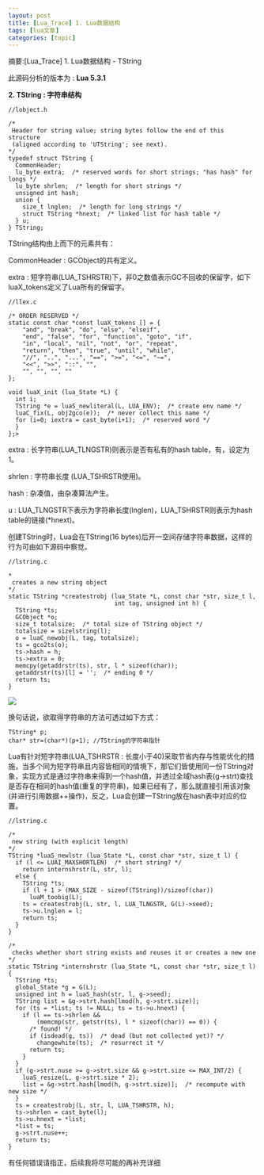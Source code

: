 ```yaml
---
layout: post
title: [Lua_Trace] 1. Lua数据结构  
tags: [lua文章]
categories: [topic]
---
```

摘要:[Lua_Trace] 1. Lua数据结构 - TString

  

此源码分析的版本为 : **Lua 5.3.1**

**2\. TString : 字符串结构**

    
    
    //lobject.h
    
    /*
     Header for string value; string bytes follow the end of this structure
     (aligned according to 'UTString'; see next).
    */
    typedef struct TString {
      CommonHeader;
      lu_byte extra;  /* reserved words for short strings; "has hash" for longs */
      lu_byte shrlen;  /* length for short strings */
      unsigned int hash;
      union {
        size_t lnglen;  /* length for long strings */
        struct TString *hnext;  /* linked list for hash table */
      } u;
    } TString;

TString结构由上而下的元素共有：

CommonHeader : GCObject的共有定义。

extra : 短字符串(LUA_TSHRSTR)下，非0之数值表示GC不回收的保留字，如下luaX_tokens定义了Lua所有的保留字。

    
    
    //llex.c
    
    /* ORDER RESERVED */
    static const char *const luaX_tokens [] = {
        "and", "break", "do", "else", "elseif",
        "end", "false", "for", "function", "goto", "if",
        "in", "local", "nil", "not", "or", "repeat",
        "return", "then", "true", "until", "while",
        "//", "..", "...", "==", ">=", "<=", "~=",
        "<<", ">>", "::", "",
        "", "", "", ""
    };
    
    void luaX_init (lua_State *L) {
      int i;
      TString *e = luaS_newliteral(L, LUA_ENV);  /* create env name */
      luaC_fix(L, obj2gco(e));  /* never collect this name */
      for (i=0; iextra = cast_byte(i+1);  /* reserved word */
      }
    };>

extra : 长字符串(LUA_TLNGSTR)则表示是否有私有的hash table，有，设定为1。

shrlen : 字符串长度 (LUA_TSHRSTR使用)。

hash : 杂凑值，由杂凑算法产生。

u : LUA_TLNGSTR下表示为字符串长度(lnglen)，LUA_TSHRSTR则表示为hash table的链接(*hnext)。

创建TString时，Lua会在TString(16 bytes)后开一空间存储字符串数据，这样的行为可由如下源码中察觉。

    
    
    //lstring.c
    
    *
     creates a new string object
    */
    static TString *createstrobj (lua_State *L, const char *str, size_t l,
                                  int tag, unsigned int h) {
      TString *ts;
      GCObject *o;
      size_t totalsize;  /* total size of TString object */
      totalsize = sizelstring(l);
      o = luaC_newobj(L, tag, totalsize);
      ts = gco2ts(o);
      ts->hash = h;
      ts->extra = 0;
      memcpy(getaddrstr(ts), str, l * sizeof(char));
      getaddrstr(ts)[l] = '';  /* ending 0 */
      return ts;
    }

![](https://az787680.vo.msecnd.net/user/iounegpf/1507/201571391157172.png)

换句话说，欲取得字符串的方法可透过如下方式：

    
    
    TString* p;
    char* str=(char*)(p+1); //TString的字符串指针

Lua有针对短字符串(LUA_TSHRSTR :
长度小于40)采取节省内存与性能优化的措施，当多个同为短字符串且内容皆相同的情境下，那它们皆使用同一份TString对象，实现方式是通过字符串来得到一个hash值，并透过全域hash表(g->strt)查找是否存在相同的hash值(重复的字符串)，如果已经有了，那么就直接引用该对象(并进行引用数据++操作)，反之，Lua会创建一TString放在hash表中对应的位置。

    
    
    //lstring.c
    
    /*
     new string (with explicit length)
    */
    TString *luaS_newlstr (lua_State *L, const char *str, size_t l) {
      if (l <= LUAI_MAXSHORTLEN)  /* short string? */
        return internshrstr(L, str, l);
      else {
        TString *ts;
        if (l + 1 > (MAX_SIZE - sizeof(TString))/sizeof(char))
          luaM_toobig(L);
        ts = createstrobj(L, str, l, LUA_TLNGSTR, G(L)->seed);
        ts->u.lnglen = l;
        return ts;
      }
    }
    
    /*
     checks whether short string exists and reuses it or creates a new one
    */
    static TString *internshrstr (lua_State *L, const char *str, size_t l) {
      TString *ts;
      global_State *g = G(L);
      unsigned int h = luaS_hash(str, l, g->seed);
      TString list = &g->strt.hash[lmod(h, g->strt.size)];
      for (ts = *list; ts != NULL; ts = ts->u.hnext) {
        if (l == ts->shrlen &&
            (memcmp(str, getstr(ts), l * sizeof(char)) == 0)) {
          /* found! */
          if (isdead(g, ts))  /* dead (but not collected yet)? */
            changewhite(ts);  /* resurrect it */
          return ts;
        }
      }
      if (g->strt.nuse >= g->strt.size && g->strt.size <= MAX_INT/2) {
        luaS_resize(L, g->strt.size * 2);
        list = &g->strt.hash[lmod(h, g->strt.size)];  /* recompute with new size */
      }
      ts = createstrobj(L, str, l, LUA_TSHRSTR, h);
      ts->shrlen = cast_byte(l);
      ts->u.hnext = *list;
      *list = ts;
      g->strt.nuse++;
      return ts;
    }

有任何错误请指正，后续我将尽可能的再补充详细